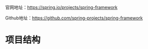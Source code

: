 官网地址：https://spring.io/projects/spring-framework

Github地址：https://github.com/spring-projects/spring-framework

# 项目结构

